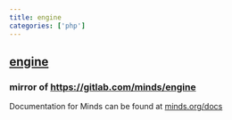 ```yaml
---
title: engine
categories: ['php']
---
```

## [engine](https://github.com/Minds/engine)

### mirror of https://gitlab.com/minds/engine

Documentation for Minds can be found at [minds.org/docs](https://www.minds.org/docs)

